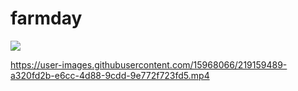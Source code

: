 # farmday

![](https://i.imgur.com/onBuda6.gif)


https://user-images.githubusercontent.com/15968066/219159489-a320fd2b-e6cc-4d88-9cdd-9e772f723fd5.mp4

